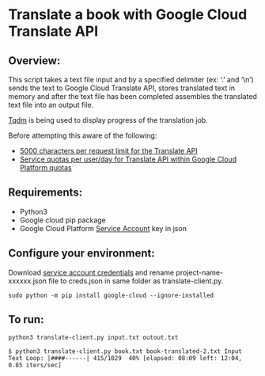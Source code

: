 # Translate a book with Google Cloud Translate API 
## Overview:

This script takes a text file input and by a specified delimiter (ex: ‘.’ and ‘\n’) sends the text to Google Cloud Translate API, stores translated text in memory and after the text file has been completed assembles the translated text file into an output file.

[Tqdm](https://pypi.python.org/pypi/tqdm) is being used to display progress of the translation job.

Before attempting this aware of the following:
- [5000 characters per request limit for the Translate API](https://cloud.google.com/translate/faq)
- [Service quotas per user/day for Translate API within Google Cloud Platform quotas](https://cloud.google.com/translate/quotas)

## Requirements:

- Python3
- Google cloud pip package
- Google Cloud Platform [Service Account](https://cloud.google.com/iam/docs/creating-managing-service-account-keys) key in json

## Configure your environment:

Download [service account credentials](https://console.cloud.google.com/apis/credentials?project=_) and rename project-name-xxxxxx.json file to creds.json in same folder as translate-client.py.

`sudo python -m pip install google-cloud --ignore-installed`


## To run:
`python3 translate-client.py input.txt outout.txt`

`$ python3 translate-client.py book.txt book-translated-2.txt
Input Text Loop: |####------| 415/1029  40% [elapsed: 08:09 left: 12:04,  0.85 iters/sec]`

